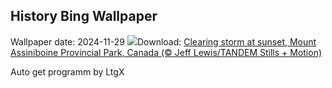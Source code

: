 ## History Bing Wallpaper
Wallpaper date: 2024-11-29
![](https://www.bing.com/th?id=OHR.AssiniboineTS_EN-CA8487090970_UHD.jpg&w=1000)Download: [Clearing storm at sunset, Mount Assiniboine Provincial Park, Canada (© Jeff Lewis/TANDEM Stills + Motion)](https://www.bing.com/th?id=OHR.AssiniboineTS_EN-CA8487090970_UHD.jpg)

Auto get programm by LtgX
